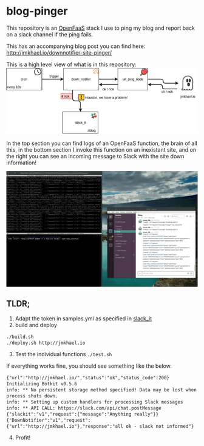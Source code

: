 # blog-pinger

This repository is an [OpenFaaS](https://github.com/alexellis/faas) stack I use to ping my blog and report back on a slack channel if the ping fails.

This has an accompanying blog post you can find here: http://jmkhael.io/downnotifier-site-pinger/

This is a high level view of what is in this repository:
![Stack Diagram](/img/down_notifier-diagram.png?raw=true "Stack Diagram")

In the top section you can find logs of an OpenFaaS function, the brain of all this, in the bottom section I invoke this function on an inexistant site, and on the right you can see an incoming message to Slack with the site down information!

![Stack Diagram](/img/down-notifier-out.gif?raw=true "Stack gif")

## TLDR;

1. Adapt the token in samples.yml as specified in [slack_it](slack_it/README.md)
2. build and deploy
```
./build.sh
./deploy.sh http://jmkhael.io
```

3. Test the individual functions `./test.sh`

If everything works fine, you should see something like the below.

```
{"url":"http://jmkhael.io/","status":"ok","status_code":200}
Initializing Botkit v0.5.6
info: ** No persistent storage method specified! Data may be lost when process shuts down.
info: ** Setting up custom handlers for processing Slack messages
info: ** API CALL: https://slack.com/api/chat.postMessage
{"slackit":"v1","request":{"message":"Anything really"}}
{"DownNotifier":"v1","request":{"url":"http://jmkhael.io"},"response":"all ok - slack not informed"}
```

4. Profit!
